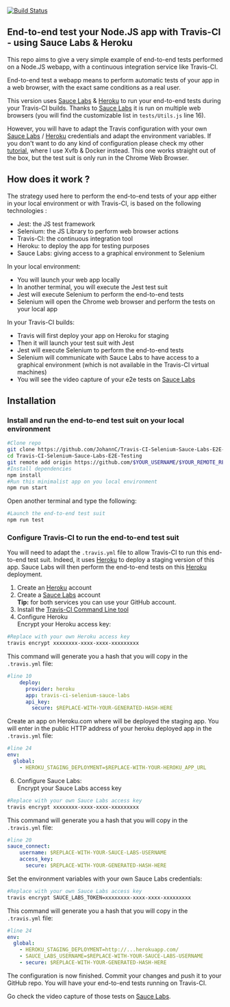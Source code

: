 [![Build Status](https://travis-ci.org/JohannC/Travis-CI-Selenium-Sauce-Labs-E2E-Testing.svg?branch=master)](https://travis-ci.org/JohannC/Travis-CI-Selenium-Sauce-Labs-E2E-Testing)

## End-to-end test your Node.JS app with Travis-CI - using Sauce Labs & Heroku

This repo aims to give a very simple example of end-to-end tests performed on a Node.JS webapp, with a continuous integration service like Travis-CI.

End-to-end test a webapp means to perform automatic tests of your app in a web browser, with the exact same conditions as a real user.

This version uses [Sauce Labs](https://saucelabs.com) & [Heroku](https://heroku.com) to run your end-to-end tests during your Travis-CI builds. Thanks to [Sauce Labs](https://saucelabs.com) it is run on multiple web browsers (you will find the customizable list in `tests/Utils.js` line 16).

However, you will have to adapt the Travis configuration with your own [Sauce Labs](https://saucelabs.com) / [Heroku](https://heroku.com) credentials and adapt the environment variables. If you don't want to do any kind of configuration please check my other [tutorial](https://github.com/JohannC/Travis-CI-Selenium-Xvfb-E2E-Testing), where I use Xvfb & Docker instead. This one works straight out of the box, but the test suit is only run in the Chrome Web Browser.

## How does it work ?
The strategy used here to perform the end-to-end tests of your app either in your local environment or with Travis-CI, is based on the following technologies :
* Jest: the JS test framework 
* Selenium: the JS Library to perform web browser actions
* Travis-CI: the continuous integration tool
* Heroku: to deploy the app for testing purposes
* Sauce Labs: giving access to a graphical environment to Selenium

In your local environment:
* You will launch your web app locally
* In another terminal, you will execute the Jest test suit
* Jest will execute Selenium to perform the end-to-end tests
* Selenium will open the Chrome web browser and perform the tests on your local app

In your Travis-CI builds:
* Travis will first deploy your app on Heroku for staging
* Then it will launch your test suit with Jest
* Jest will execute Selenium to perform the end-to-end tests
* Selenium will communicate with Sauce Labs to have access to a graphical environment (which is not available in the Travis-CI virtual machines)
* You will see the video capture of your e2e tests on [Sauce Labs](https://saucelabs.com)

## Installation

### Install and run the end-to-end test suit on your local environment  
```bash
#Clone repo
git clone https://github.com/JohannC/Travis-CI-Selenium-Sauce-Labs-E2E-Testing.git
cd Travis-CI-Selenium-Sauce-Labs-E2E-Testing
git remote add origin https://github.com/$YOUR_USERNAME/$YOUR_REMOTE_REPO.git
#Install dependencies
npm install
#Run this minimalist app on you local environment
npm run start
```
Open another terminal and type the following:
```bash
#Launch the end-to-end test suit
npm run test
```
### Configure Travis-CI to run the end-to-end test suit

You will need to adapt the `.travis.yml` file to allow Travis-CI to run this end-to-end test suit. Indeed, it uses [Heroku](https://heroku.com) to deploy a staging version of this app. Sauce Labs will then perform the end-to-end tests on this [Heroku](https://heroku.com) deployment.
1. Create an [Heroku](https://heroku.com) account
2. Create a [Sauce Labs](https://saucelabs.com) account
<br/>**Tip:** for both services you can use your GitHub account.
3. Install the [Travis-CI Command Line tool](https://docs.travis-ci.com/user/encryption-keys/#usage)
4. Configure Heroku
<br />Encrypt your Heroku access key:
```bash
#Replace with your own Heroku access key
travis encrypt xxxxxxxx-xxxx-xxxx-xxxxxxxxx
```
This command will generate you a hash that you will copy in the `.travis.yml` file:
```yaml
#line 10
    deploy:
      provider: heroku
      app: travis-ci-selenium-sauce-labs
      api_key:
        secure: $REPLACE-WITH-YOUR-GENERATED-HASH-HERE
```
Create an app on Heroku.com where will be deployed the staging app. You will enter in the public HTTP address of your heroku deployed app in the `.travis.yml` file:
```yaml
#line 24
env:
  global:
    - HEROKU_STAGING_DEPLOYMENT=$REPLACE-WITH-YOUR-HEROKU_APP_URL
```
6. Configure Sauce Labs:
<br />Encrypt your Sauce Labs access key
```bash
#Replace with your own Sauce Labs access key
travis encrypt xxxxxxxx-xxxx-xxxx-xxxxxxxxx
```
This command will generate you a hash that you will copy in the `.travis.yml` file:
```yaml
#line 20
sauce_connect:
    username: $REPLACE-WITH-YOUR-SAUCE-LABS-USERNAME
    access_key:
      secure: $REPLACE-WITH-YOUR-GENERATED-HASH-HERE
```
Set the environment variables with your own Sauce Labs credentials:
```bash
#Replace with your own Sauce Labs access key
travis encrypt SAUCE_LABS_TOKEN=xxxxxxxx-xxxx-xxxx-xxxxxxxxx
```
This command will generate you a hash that you will copy in the `.travis.yml` file:
```yaml
#line 24
env:
  global:
    - HEROKU_STAGING_DEPLOYMENT=http://...herokuapp.com/
    - SAUCE_LABS_USERNAME=$REPLACE-WITH-YOUR-SAUCE-LABS-USERNAME
    - secure: $REPLACE-WITH-YOUR-GENERATED-HASH-HERE
```

The configuration is now finished. Commit your changes and push it to your GitHub repo. You will have your end-to-end tests running on Travis-CI.

Go check the video capture of those tests on [Sauce Labs](https://saucelabs.com).

